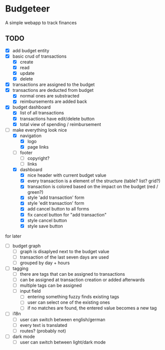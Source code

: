 # Budgeteer

A simple webapp to track finances

## TODO

- [x] add budget entity
- [x] basic crud of transactions
  - [x] create
  - [x] read
  - [x] update
  - [x] delete
- [x] transactions are assigned to the budget
- [x] transactions are deducted from budget
  - [x] normal ones are substracted
  - [x] reimbursements are added back
- [x] budget dashboard
  - [x] list of all transactions
  - [x] transactions have edit/delete button
  - [x] total view of spending / reimbursement
- [ ] make everything look nice
  - [x] navigation
    - [x] logo
    - [x] page links
  - [ ] footer
    - [ ] copyright?
    - [ ] links
  - [x] dashboard
    - [x] nice header with current budget value
    - [x] every transaction is a element of the structure (table? list? grid?)
    - [x] transaction is colored based on the impact on the budget (red / green?)
    - [x] style 'add transaction' form
    - [x] style 'edit transaction' form
    - [x] add cancel button to all forms
    - [x] fix cancel button for "add transaction"
    - [x] style cancel button
    - [x] style save button

for later
- [ ] budget graph
  - [ ] graph is disaplyed next to the budget value
  - [ ] transaction of the last seven days are used
  - [ ] grouped by day + hours
- [ ] tagging
  - [ ] there are tags that can be assigned to transactions
  - [ ] can be assigned at transaction creation or added afterwards
  - [ ] multiple tags can be assigned
  - [ ] input field
    - [ ] entering something fuzzy finds existing tags
    - [ ] user can select one of the existing ones
    - [ ] if no matches are found, the entered value becomes a new tag
- [ ] i18n
  - [ ] user can switch between english/german
  - [ ] every text is translated
  - [ ] routes? (probably not)
- [ ] dark mode
  - [ ] user can switch between light/dark mode
